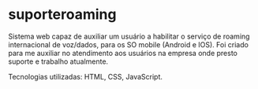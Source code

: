 # suporteroaming
Sistema web capaz de auxiliar um usuário a  habilitar o serviço de roaming internacional de voz/dados, para os SO mobile (Android e IOS). Foi criado para me auxiliar no atendimento aos usuários na empresa onde presto suporte e trabalho atualmente.

Tecnologias utilizadas: HTML, CSS, JavaScript. 



